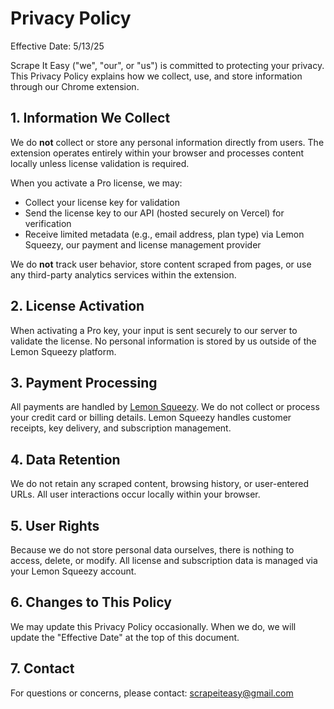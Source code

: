 # Privacy Policy

Effective Date: 5/13/25

Scrape It Easy ("we", "our", or "us") is committed to protecting your privacy. This Privacy Policy explains how we collect, use, and store information through our Chrome extension.

## 1. Information We Collect

We do **not** collect or store any personal information directly from users. The extension operates entirely within your browser and processes content locally unless license validation is required.

When you activate a Pro license, we may:

- Collect your license key for validation
- Send the license key to our API (hosted securely on Vercel) for verification
- Receive limited metadata (e.g., email address, plan type) via Lemon Squeezy, our payment and license management provider

We do **not** track user behavior, store content scraped from pages, or use any third-party analytics services within the extension.

## 2. License Activation

When activating a Pro key, your input is sent securely to our server to validate the license. No personal information is stored by us outside of the Lemon Squeezy platform.

## 3. Payment Processing

All payments are handled by [Lemon Squeezy](https://www.lemonsqueezy.com). We do not collect or process your credit card or billing details. Lemon Squeezy handles customer receipts, key delivery, and subscription management.

## 4. Data Retention

We do not retain any scraped content, browsing history, or user-entered URLs. All user interactions occur locally within your browser.

## 5. User Rights

Because we do not store personal data ourselves, there is nothing to access, delete, or modify. All license and subscription data is managed via your Lemon Squeezy account.

## 6. Changes to This Policy

We may update this Privacy Policy occasionally. When we do, we will update the "Effective Date" at the top of this document.

## 7. Contact

For questions or concerns, please contact: scrapeiteasy@gmail.com